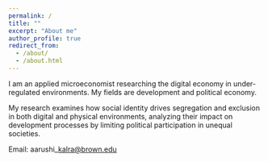 ```yaml
---
permalink: /
title: ""
excerpt: "About me"
author_profile: true
redirect_from: 
  - /about/
  - /about.html
---
```





I am an applied microeconomist researching the digital economy in under-regulated environments. My fields are development and political economy.

My research examines how social identity drives segregation and exclusion in both digital and physical environments, analyzing their impact on development processes by limiting political participation in unequal societies.

Email: aarushi\_kalra@brown.edu
